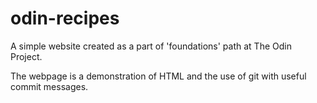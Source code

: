 # odin-recipes
A simple website created as a part of 'foundations' path at The Odin Project.

The webpage is a demonstration of HTML and the use of git with useful commit messages.